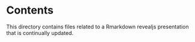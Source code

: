 # Contents

This directory contains files related to a Rmarkdown revealjs presentation that is continually updated.
